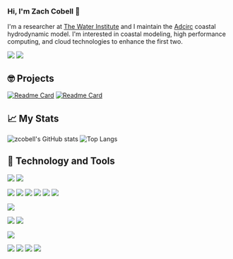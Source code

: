 ### Hi, I'm Zach Cobell 👋
I'm a researcher at [The Water Institute](http://www.thewaterinstitute.org) and I maintain the [Adcirc](http://adcirc.org) coastal hydrodynamic model. I'm interested in coastal modeling, high performance computing, and cloud technologies to enhance the first two.

[![](https://img.shields.io/badge/LinkedIn-Zach%20Cobell-informational?style=flat&logo=linkedin&logoColor=white&color=0A66C2)](https://www.linkedin.com/in/zach-cobell-805694106/)
[![](https://img.shields.io/badge/ORCiD-Zach%20Cobell-informational?style=flat&logo=orcid&logoColor=white&color=0A66C2)](https://orcid.org/0000-0002-6645-8570)

## 🤓 Projects
[![Readme Card](https://github-readme-stats.vercel.app/api/pin/?username=zcobell&repo=MetOceanViewer&hide_border=true&theme=dark)](http://github.com/zcobell/MetOceanViewer)
[![Readme Card](https://github-readme-stats.vercel.app/api/pin/?username=zcobell&repo=ADCIRCModules&hide_border=true&theme=dark)](http://github.com/zcobell/ADCIRCModules)

## 📈 My Stats
![zcobell's GitHub stats](https://github-readme-stats.vercel.app/api?username=zcobell&show_icons=true&theme=dark&hide_border=true)
![Top Langs](https://github-readme-stats.vercel.app/api/top-langs/?username=zcobell&layout=compact&theme=dark&hide_border=true)

## 🔧 Technology and Tools
![](https://img.shields.io/badge/OS-Linux-informational?style=flat&logo=linux&logoColor=white&color=1900E7)
![](https://img.shields.io/badge/OS-Mac-informational?style=flat&logo=apple&logoColor=white&color=1900E7)

![](https://img.shields.io/badge/Code-C%2B%2B-informational?style=flat&logo=c%2B%2B&logoColor=white&color=2bbc8a)
![](https://img.shields.io/badge/Code-Fortran-informational?style=flat&Color=white&color=2bbc8a)
![](https://img.shields.io/badge/Code-Python-informational?style=flat&logo=python&logoColor=white&color=2bbc8a)
![](https://img.shields.io/badge/Code-Qt-informational?style=flat&logo=qt&logoColor=white&color=2bbc8a)
![](https://img.shields.io/badge/Code-MPI-informational?style=flat&logoColor=white&color=2bbc8a)
![](https://img.shields.io/badge/Code-OpenMP-informational?style=flat&logoColor=white&color=2bbc8a)

![](https://img.shields.io/badge/Build-CMake-informational?style=flat&logo=cmake&logoColor=white&color=7F00F6)

![](https://img.shields.io/badge/Shell-Bash-informational?style=flat&logo=gnu-bash&logoColor=white&color=00B7F6)
![](https://img.shields.io/badge/Shell-zsh-informational?style=flat&logo=windows-terminal&logoColor=white&color=00B7F6)

![](https://img.shields.io/badge/Cloud-AWS-informational?style=flat&logo=amazon-aws&logoColor=white&color=FF9900)

![](https://img.shields.io/badge/Editor-vim-informational?style=flat&logo=vim&logoColor=white&color=F60000)
![](https://img.shields.io/badge/Editor-CLion-informational?style=flat&logo=clion&logoColor=white&color=F60000)
![](https://img.shields.io/badge/Editor-PyCharm-informational?style=flat&logo=pycharm&logoColor=white&color=F60000)
![](https://img.shields.io/badge/Editor-QtCreator-informational?style=flat&logo=qt&logoColor=white&color=F60000)

